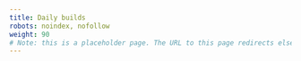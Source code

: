 ```yaml
---
title: Daily builds
robots: noindex, nofollow
weight: 90
# Note: this is a placeholder page. The URL to this page redirects elsewhere.
---
```

